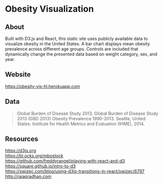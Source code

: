 # Obesity Visualization

## About
Built with D3.js and React, this static site uses publicly available data to visualize obesity in the United States. A bar chart displays mean obesity prevalence across different age groups. Controls are included that dynamically change the presented data based on weight category, sex, and year.

## Website
<https://obesity-vis-hl.herokuapp.com>

## Data
>Global Burden of Disease Study 2013. Global Burden of Disease Study 2013 (GBD 2013) Obesity Prevalence 1990-2013. Seattle, United States: Institute for Health Metrics and Evaluation (IHME), 2014.

## Resources
<https://d3js.org>  
<https://bl.ocks.org/mbostock>  
<https://github.com/freddyrangel/playing-with-react-and-d3>  
<https://square.github.io/intro-to-d3>  
<https://swizec.com/blog/using-d3js-transitions-in-react/swizec/6797>  
<http://rajapradhan.com>  
